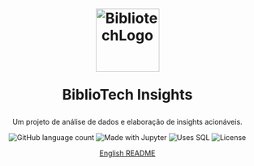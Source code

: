 <h1 align='center'>
<img src='https://i.imgur.com/QslOMb3.png' alt='BibliotechLogo' height='125' width='125'>

BiblioTech Insights
</h1>

<p align="center">Um projeto de análise de dados e elaboração de insights acionáveis.</p>

<p align="center">
  <img alt="GitHub language count" src="https://img.shields.io/github/languages/count/jvictorjordao/Projeto-BiblioTech-Insights?color=%2304D361">
  <img alt="Made with Jupyter" src="https://img.shields.io/badge/Made%20with-Jupyter-orange?style=flat&logo=Jupyter">
  <img alt="Uses SQL" src="https://img.shields.io/badge/Uses%20-SQL-blue?style=flat&logo=postgresql">
  <img alt="License" src="https://img.shields.io/badge/license-MIT-brightgreen">
</p>

<p align='center'>
    <a href='https://github.com/ant-design/ant-design/blob/master/README.md?plain=1'>
    English README
    </a>
</p>